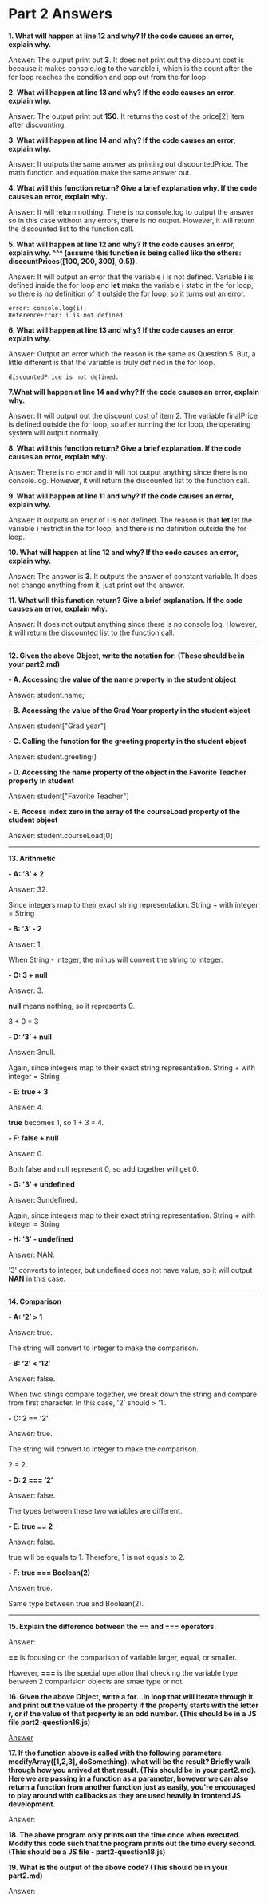 # Part 2 Answers

**1. What will happen at line 12 and why? If the code causes an error, explain why.**

Answer: The output print out **3**. It does not print out the discount cost is because it makes console.log to the variable i, which is the count after the for loop reaches the condition and pop out from the for loop.

**2. What will happen at line 13 and why? If the code causes an error, explain why.**

Answer: The output print out **150**. It returns the cost of the price[2] item after discounting.

**3. What will happen at line 14 and why? If the code causes an error, explain why.**

Answer: It outputs the same answer as printing out discountedPrice. The math function and equation make the same answer out.

**4. What will this function return? Give a brief explanation why. If the code causes an error, explain why.**

Answer: It will return nothing. There is no console.log to output the answer so in this case without any errors, there is no output. However, it will return the discounted list to the function call.

**5. What will happen at line 12 and why?  If the code causes an error, explain why. ^^^ (assume this function is being called like the others: discountPrices([100, 200, 300], 0.5)).**

Answer: It will output an error that the variable **i** is not defined. Variable **i** is defined inside the for loop and **let** make the variable **i** static in the for loop, so there is no definition of it outside the for loop, so it turns out an error.

```
error: console.log(i);
ReferenceError: i is not defined 
```

**6. What will happen at line 13 and why? If the code causes an error, explain why.**

Answer: Output an error which the reason is the same as Question 5. But, a little different is that the variable is truly defined in the for loop.
```
discountedPrice is not defined.
```

**7.What will happen at line 14 and why? If the code causes an error, explain why.**

Answer: It will output out the discount cost of item 2. The variable finalPrice is defined outside the for loop, so after running the for loop, the operating system will output normally.

**8. What will this function return? Give a brief explanation. If the code causes an error, explain why.**

Answer: There is no error and it will not output anything since there is no console.log. However, it will return the discounted list to the function call.

**9. What will happen at line 11 and why? If the code causes an error, explain why.**

Answer: It outputs an error of **i** is not defined. The reason is that **let** let the variable **i** restrict in the for loop, and there is no definition outside the for loop.

**10. What will happen at line 12 and why? If the code causes an error, explain why.**

Answer: The answer is **3**. It outputs the answer of constant variable. It does not change anything from it, just print out the answer.

**11. What will this function return? Give a brief explanation. If the code causes an error, explain why.**

Answer: It does not output anything since there is no console.log. However, it will return the discounted list to the function call.

--------------------------

**12. Given the above Object, write the notation for:  (These should be in your part2.md)**

**- A. Accessing the value of the name property in the student object**

Answer: student.name;

**- B. Accessing the value of the Grad Year property in the student object**

Answer: student["Grad year"]

**- C. Calling the function for the greeting property in the student object**

Answer: student.greeting()

**- D. Accessing the name property of the object in the Favorite Teacher property in student**

Answer: student["Favorite Teacher"]

**- E. Access index zero in the array of the courseLoad property of the student object**

Answer: student.courseLoad[0]

--------------------------

**13. Arithmetic**

**- A: ‘3’ + 2**

Answer: 32. 

Since integers map to their exact string representation. String + with integer = String

**- B: ‘3’ - 2**

Answer: 1. 

When String - integer, the minus will convert the string to integer.

**- C: 3 + null**

Answer: 3. 

**null** means nothing, so it represents 0. 

3 + 0 = 3

**- D: ‘3’ + null**

Answer: 3null. 

Again, since integers map to their exact string representation. String + with integer = String

**- E: true + 3**

Answer: 4. 

**true** becomes 1, so 1 + 3 = 4.

**- F: false + null**

Answer: 0. 

Both false and null represent 0, so add together will get 0.

**- G: '3' + undefined**

Answer: 3undefined. 

Again, since integers map to their exact string representation. String + with integer = String

**- H: '3' - undefined**

Answer: NAN. 

'3' converts to integer, but undefined does not have value, so it will output **NAN** in this case.

----------------------------

**14. Comparison**

**- A: ‘2’ > 1**

Answer: true.

The string will convert to integer to make the comparison.

**- B: ‘2’ < ‘12’**

Answer: false.

When two stings compare together, we break down the string and compare from first character. In this case, '2' should > '1'.

**- C: 2 == ‘2’**

Answer: true.

The string will convert to integer to make the comparison. 

2 = 2.

**- D: 2 === ‘2’**

Answer: false.

The types between these two variables are different.

**- E: true == 2**

Answer: false.

true will be equals to 1. Therefore, 1 is not equals to 2.

**- F: true === Boolean(2)**

Answer: true.

Same type between true and Boolean(2).

-----------------------------
**15. Explain the difference between the == and === operators.**

Answer: 

**==** is focusing on the comparison of variable larger, equal, or smaller. 

However, **===** is the special operation that checking the variable type between 2 comparision objects are smae type or not.

**16. Given the above Object, write a for...in loop that will iterate through it and print out the value of the property if the property starts with the letter r, or if the value of that property is an odd number.  (This should be in a JS file part2-question16.js)**

[Answer](https://github.com/y7chiu/fa22-cse110-lab4/blob/main/expose/javascript/part2-question16.js)

**17. If the function above is called with the following parameters modifyArray([1,2,3], doSomething), what will be the result? Briefly walk through how you arrived at that result. (This should be in your part2.md). Here we are passing in a function as a parameter, however we can also return a function from another function just as easily, you're encouraged to play around with callbacks as they are used heavily in frontend JS development.**

Answer:

**18. The above program only prints out the time once when executed. Modify this code such that the program prints out the time every second.  (This should be a JS file - part2-question18.js)**

**19. What is the output of the above code? (This should be in your part2.md)**

Answer:
